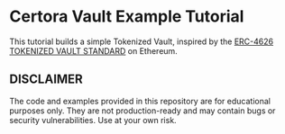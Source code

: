 # Certora Vault Example Tutorial

This tutorial builds a simple Tokenized Vault, inspired by the  [ERC-4626
TOKENIZED VAULT STANDARD](https://eips.ethereum.org/EIPS/eip-4626) on Ethereum.



## DISCLAIMER
The code and examples provided in this repository are for educational purposes only. They are not production-ready and may contain bugs or security vulnerabilities. Use at your own risk.